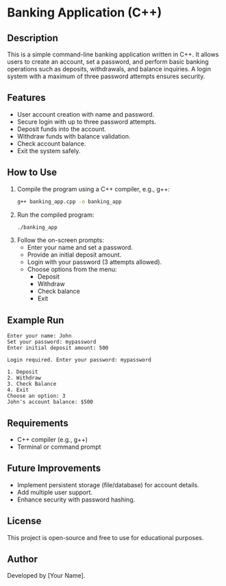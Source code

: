 # Banking Application (C++)

## Description
This is a simple command-line banking application written in C++. It allows users to create an account, set a password, and perform basic banking operations such as deposits, withdrawals, and balance inquiries. A login system with a maximum of three password attempts ensures security.

## Features
- User account creation with name and password.
- Secure login with up to three password attempts.
- Deposit funds into the account.
- Withdraw funds with balance validation.
- Check account balance.
- Exit the system safely.

## How to Use
1. Compile the program using a C++ compiler, e.g., g++:
   ```sh
   g++ banking_app.cpp -o banking_app
   ```
2. Run the compiled program:
   ```sh
   ./banking_app
   ```
3. Follow the on-screen prompts:
   - Enter your name and set a password.
   - Provide an initial deposit amount.
   - Login with your password (3 attempts allowed).
   - Choose options from the menu:
     - Deposit
     - Withdraw
     - Check balance
     - Exit

## Example Run
```
Enter your name: John
Set your password: mypassword
Enter initial deposit amount: 500

Login required. Enter your password: mypassword

1. Deposit
2. Withdraw
3. Check Balance
4. Exit
Choose an option: 3
John's account balance: $500
```

## Requirements
- C++ compiler (e.g., g++)
- Terminal or command prompt

## Future Improvements
- Implement persistent storage (file/database) for account details.
- Add multiple user support.
- Enhance security with password hashing.

## License
This project is open-source and free to use for educational purposes.

## Author
Developed by [Your Name].

